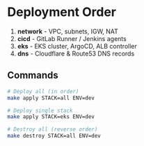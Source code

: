 # Deployment Order

1. **network** - VPC, subnets, IGW, NAT
2. **cicd** - GitLab Runner / Jenkins agents
3. **eks** - EKS cluster, ArgoCD, ALB controller
4. **dns** - Cloudflare & Route53 DNS records

## Commands
```bash
# Deploy all (in order)
make apply STACK=all ENV=dev

# Deploy single stack
make apply STACK=eks ENV=dev

# Destroy all (reverse order)
make destroy STACK=all ENV=dev
```